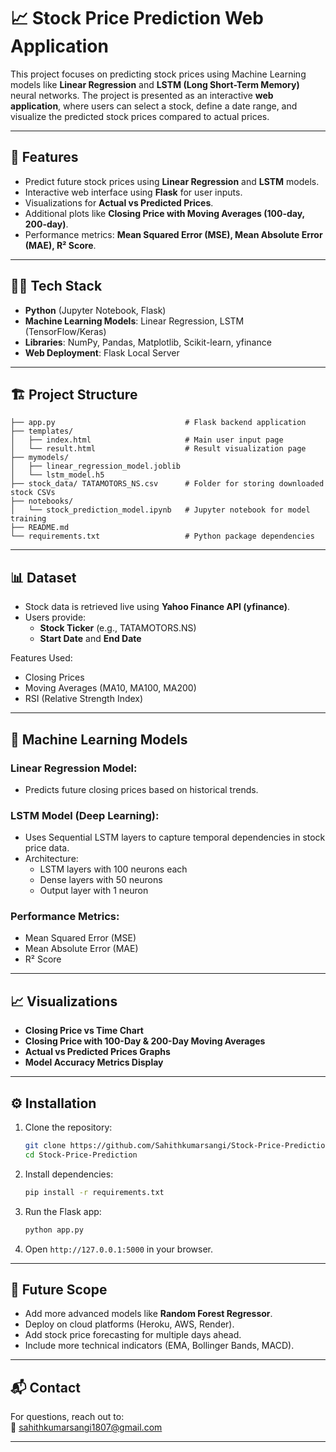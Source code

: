 
# 📈 Stock Price Prediction Web Application

This project focuses on predicting stock prices using Machine Learning models like **Linear Regression** and **LSTM (Long Short-Term Memory)** neural networks. The project is presented as an interactive **web application**, where users can select a stock, define a date range, and visualize the predicted stock prices compared to actual prices.

---

## 🚀 Features
- Predict future stock prices using **Linear Regression** and **LSTM** models.
- Interactive web interface using **Flask** for user inputs.
- Visualizations for **Actual vs Predicted Prices**.
- Additional plots like **Closing Price with Moving Averages (100-day, 200-day)**.
- Performance metrics: **Mean Squared Error (MSE), Mean Absolute Error (MAE), R² Score**.

---

## 🧑‍💻 Tech Stack
- **Python** (Jupyter Notebook, Flask)
- **Machine Learning Models**: Linear Regression, LSTM (TensorFlow/Keras)
- **Libraries**: NumPy, Pandas, Matplotlib, Scikit-learn, yfinance
- **Web Deployment**: Flask Local Server

---

## 🏗️ Project Structure
```
├── app.py                             # Flask backend application
├── templates/
│   ├── index.html                     # Main user input page
│   └── result.html                    # Result visualization page
├── mymodels/
│   ├── linear_regression_model.joblib
│   └── lstm_model.h5
├── stock_data/ TATAMOTORS_NS.csv      # Folder for storing downloaded stock CSVs
├── notebooks/
│   └── stock_prediction_model.ipynb   # Jupyter notebook for model training
├── README.md
└── requirements.txt                   # Python package dependencies
```

---

## 📊 Dataset
- Stock data is retrieved live using **Yahoo Finance API (yfinance)**.
- Users provide:
  - **Stock Ticker** (e.g., TATAMOTORS.NS)
  - **Start Date** and **End Date**

Features Used:
- Closing Prices
- Moving Averages (MA10, MA100, MA200)
- RSI (Relative Strength Index)

---

## 🧠 Machine Learning Models
### Linear Regression Model:
- Predicts future closing prices based on historical trends.

### LSTM Model (Deep Learning):
- Uses Sequential LSTM layers to capture temporal dependencies in stock price data.
- Architecture:
  - LSTM layers with 100 neurons each
  - Dense layers with 50 neurons
  - Output layer with 1 neuron

### Performance Metrics:
- Mean Squared Error (MSE)
- Mean Absolute Error (MAE)
- R² Score

---

## 📈 Visualizations
- **Closing Price vs Time Chart**
- **Closing Price with 100-Day & 200-Day Moving Averages**
- **Actual vs Predicted Prices Graphs**
- **Model Accuracy Metrics Display**

---

## ⚙️ Installation
1. Clone the repository:
   ```bash
   git clone https://github.com/Sahithkumarsangi/Stock-Price-Prediction.git
   cd Stock-Price-Prediction
   ```
2. Install dependencies:
   ```bash
   pip install -r requirements.txt
   ```
3. Run the Flask app:
   ```bash
   python app.py
   ```
4. Open `http://127.0.0.1:5000` in your browser.

---

## 📝 Future Scope
- Add more advanced models like **Random Forest Regressor**.
- Deploy on cloud platforms (Heroku, AWS, Render).
- Add stock price forecasting for multiple days ahead.
- Include more technical indicators (EMA, Bollinger Bands, MACD).

---

## 📬 Contact
For questions, reach out to:  
📧 [sahithkumarsangi1807@gmail.com](mailto:sahithkumarsangi1807@gmail.com)

---
